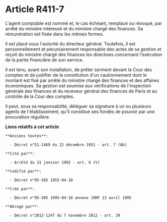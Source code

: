 # Article R411-7

L'agent comptable est nommé et, le cas échéant, remplacé ou révoqué, par arrêté du ministre intéressé et du ministre chargé
des finances. Sa rémunération est fixée dans les mêmes formes.

Il est placé sous l'autorité du directeur général. Toutefois, il est personnellement et pécuniairement responsable des actes
de sa gestion et reçoit du ministre chargé des finances les directives concernant l'exécution de la partie financière de son
service.

Il est tenu, avant son installation, de prêter serment devant la Cour des comptes et de justifier de la constitution d'un
cautionnement dont le montant est fixé par arrêté du ministre chargé des finances et des affaires économiques. Sa gestion est
soumise aux vérifications de l'inspection générale des finances et du receveur général des finances de Paris et au contrôle
de la Cour des comptes.

Il peut, sous sa responsabilité, déléguer sa signature à un ou plusieurs agents de l'établissement, qu'il constitue ses
fondés de pouvoir par une procuration régulière.

**Liens relatifs à cet article**

	**Anciens textes**:

	  - Décret n°51-1469 du 22 décembre 1951 - art. 7 (Ab)

	**Cité par**:

	  - Arrêté du 31 janvier 1992 - art. 6 (V)

	**Codifié par**:

	  - Décret n°95-385 1955-04-10

	**Créé par**:

	  - Décret n°95-385 1995-04-10 annexe JORF 13 avril 1995

	**Abrogé par**:

	  - Décret n°2012-1247 du 7 novembre 2012 - art. 39
